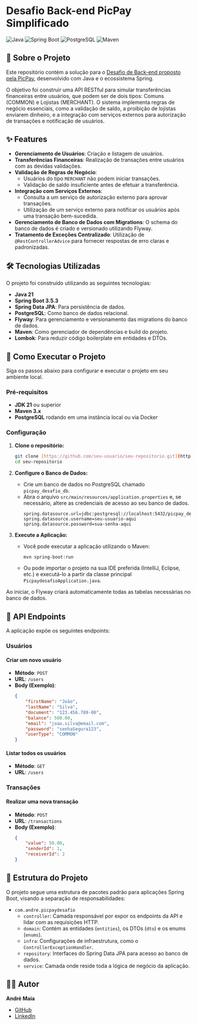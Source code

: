 # Desafio Back-end PicPay Simplificado

![Java](https://img.shields.io/badge/Java-21-blue?logo=openjdk)
![Spring Boot](https://img.shields.io/badge/Spring_Boot-3.5.3-green?logo=spring)
![PostgreSQL](https://img.shields.io/badge/PostgreSQL-blue?logo=postgresql)
![Maven](https://img.shields.io/badge/Maven-red?logo=apache-maven)

## 📖 Sobre o Projeto

Este repositório contém a solução para o [Desafio de Back-end proposto pela PicPay](https://github.com/PicPay/picpay-desafio-backend), desenvolvido com Java e o ecossistema Spring.

O objetivo foi construir uma API RESTful para simular transferências financeiras entre usuários, que podem ser de dois tipos: Comuns (COMMON) e Lojistas (MERCHANT). O sistema implementa regras de negócio essenciais, como a validação de saldo, a proibição de lojistas enviarem dinheiro, e a integração com serviços externos para autorização de transações e notificação de usuários.

## ✨ Features

-   **Gerenciamento de Usuários**: Criação e listagem de usuários.
-   **Transferências Financeiras**: Realização de transações entre usuários com as devidas validações.
-   **Validação de Regras de Negócio**:
    -   Usuários do tipo `MERCHANT` não podem iniciar transações.
    -   Validação de saldo insuficiente antes de efetuar a transferência.
-   **Integração com Serviços Externos**:
    -   Consulta a um serviço de autorização externo para aprovar transações.
    -   Utilização de um serviço externo para notificar os usuários após uma transação bem-sucedida.
-   **Gerenciamento de Banco de Dados com Migrations**: O schema do banco de dados é criado e versionado utilizando Flyway.
-   **Tratamento de Exceções Centralizado**: Utilização de `@RestControllerAdvice` para fornecer respostas de erro claras e padronizadas.

## 🛠️ Tecnologias Utilizadas

O projeto foi construído utilizando as seguintes tecnologias:

* **Java 21**
* **Spring Boot 3.5.3**
* **Spring Data JPA**: Para persistência de dados.
* **PostgreSQL**: Como banco de dados relacional.
* **Flyway**: Para gerenciamento e versionamento das migrations do banco de dados.
* **Maven**: Como gerenciador de dependências e build do projeto.
* **Lombok**: Para reduzir código boilerplate em entidades e DTOs.

## 🚀 Como Executar o Projeto

Siga os passos abaixo para configurar e executar o projeto em seu ambiente local.

### Pré-requisitos

-   **JDK 21** ou superior
-   **Maven 3.x**
-   **PostgreSQL** rodando em uma instância local ou via Docker

### Configuração

1.  **Clone o repositório:**
    ```bash
    git clone [https://github.com/seu-usuario/seu-repositorio.git](https://github.com/seu-usuario/seu-repositorio.git)
    cd seu-repositorio
    ```

2.  **Configure o Banco de Dados:**
    -   Crie um banco de dados no PostgreSQL chamado `picpay_desafio_db`.
    -   Abra o arquivo `src/main/resources/application.properties` e, se necessário, altere as credenciais de acesso ao seu banco de dados.
        ```properties
        spring.datasource.url=jdbc:postgresql://localhost:5432/picpay_desafio_db
        spring.datasource.username=seu-usuario-aqui
        spring.datasource.password=sua-senha-aqui
        ```

3.  **Execute a Aplicação:**
    -   Você pode executar a aplicação utilizando o Maven:
        ```bash
        mvn spring-boot:run
        ```
    -   Ou pode importar o projeto na sua IDE preferida (IntelliJ, Eclipse, etc.) e executá-lo a partir da classe principal `PicpaydesafioApplication.java`.

Ao iniciar, o Flyway criará automaticamente todas as tabelas necessárias no banco de dados.

## 📡 API Endpoints

A aplicação expõe os seguintes endpoints:

### Usuários

#### Criar um novo usuário
-   **Método**: `POST`
-   **URL**: `/users`
-   **Body (Exemplo)**:
    ```json
    {
        "firstName": "João",
        "lastName": "Silva",
        "document": "123.456.789-00",
        "balance": 500.00,
        "email": "joao.silva@email.com",
        "password": "senhaSegura123",
        "userType": "COMMON"
    }
    ```

#### Listar todos os usuários
-   **Método**: `GET`
-   **URL**: `/users`

### Transações

#### Realizar uma nova transação
-   **Método**: `POST`
-   **URL**: `/transactions`
-   **Body (Exemplo)**:
    ```json
    {
        "value": 50.00,
        "senderId": 1,
        "receiverId": 2
    }
    ```

## 📂 Estrutura do Projeto

O projeto segue uma estrutura de pacotes padrão para aplicações Spring Boot, visando a separação de responsabilidades:
-   `com.andre.picpaydesafio`
    -   `controller`: Camada responsável por expor os endpoints da API e lidar com as requisições HTTP.
    -   `domain`: Contém as entidades (`entities`), os DTOs (`dto`) e os enums (`enums`).
    -   `infra`: Configurações de infraestrutura, como o `ControllerExceptionHandler`.
    -   `repository`: Interfaces do Spring Data JPA para acesso ao banco de dados.
    -   `service`: Camada onde reside toda a lógica de negócio da aplicação.

## 👨‍💻 Autor

**André Maia**

-   [GitHub](https://github.com/andre-maia51)
-   [LinkedIn](https://www.linkedin.com/in/andre-maia-cunha/)
